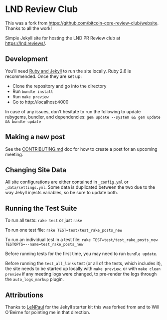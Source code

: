 # LND Review Club

This was a fork from https://github.com/bitcoin-core-review-club/website.
Thanks to all the work!

Simple Jekyll site for hosting the LND PR Review club at https://lnd.reviews/.

## Development

You'll need [Ruby and Jekyll](https://jekyllrb.com/docs/installation/) to run
the site locally. Ruby 2.6 is recommended. Once they are set up:

* Clone the repository and go into the directory
* Run `bundle install`
* Run `make preview`
* Go to http://localhost:4000

In case of any issues, don't hesitate to run the following to update rubygems,
bundler, and dependencies: `gem update --system && gem update && bundle update`

## Making a new post

See the [CONTRIBUTING.md](CONTRIBUTING.md) doc for how to create a post for an upcoming meeting.

## Changing Site Data

All site configurations are either contained in `_config.yml` or `_data/settings.yml`. Some data is duplicated between the two due to the way Jekyll injects variables, so be sure to update both.

## Running the Test Suite

To run all tests: `rake test` or just `rake`

To run one test file: `rake TEST=test/test_rake_posts_new`

To run an individual test in a test file:
`rake TEST=test/test_rake_posts_new TESTOPTS=--name=test_rake_posts_new`

Before running tests for the first time, you may need to run `bundle update`.

Before running the `test_all_links` test (or all of the tests, which includes
it), the site needs to be started up locally with `make preview`, or with `make
clean preview` if any meeting logs were changed, to pre-render the logs through
the `auto_logs_markup` plugin.

## Attributions

Thanks to [LeNPaul](https://github.com/LeNPaul/jekyll-starter-kit) for the Jekyll starter kit this was forked from and to Will O'Beirne for pointing me in that direction.
